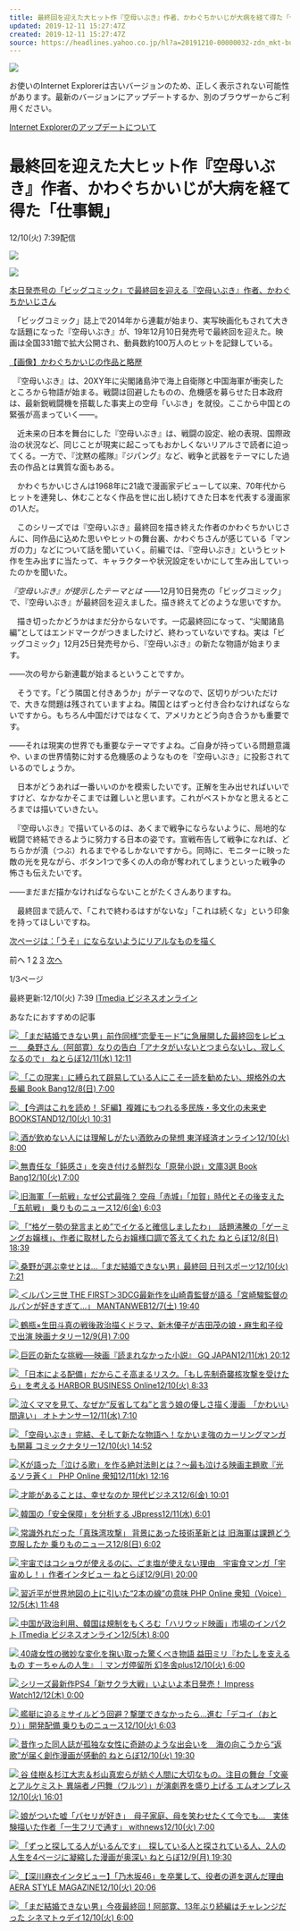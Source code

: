 ```yaml
---
title: 最終回を迎えた大ヒット作『空母いぶき』作者、かわぐちかいじが大病を経て得た「仕事観」
updated: 2019-12-11 15:27:47Z
created: 2019-12-11 15:27:47Z
source: https://headlines.yahoo.co.jp/hl?a=20191210-00000032-zdn_mkt-bus_all
---
```


![](https://s.yimg.jp/images/clear.gif)

お使いのInternet Explorerは古いバージョンのため、正しく表示されない可能性があります。最新のバージョンにアップデートするか、別のブラウザーからご利用ください。

 [Internet Explorerのアップデートについて](https://about.yahoo.co.jp/info/msiesp/)

# 最終回を迎えた大ヒット作『空母いぶき』作者、かわぐちかいじが大病を経て得た「仕事観」

12/10(火) 7:39配信

[![](https://s.yimg.jp/images/news/cobranding/zdn_mkt.png)](https://rdsig.yahoo.co.jp/media/news/cobrand/zdn_mkt/RV=1/RE=1577287595/RH=cmRzaWcueWFob28uY28uanA-/RB=/RU=aHR0cHM6Ly93d3cuaXRtZWRpYS5jby5qcC9idXNpbmVzcy8-/RS=%5EADAW6XBE.VwxdUpSFHKG9_eKfelJ5E-;_ylt=A7dPipmrCvFdm0oAbmcEl.Z7)

 [ ![](https://amd.c.yimg.jp/im_sigg414GmGQJWaj12wBnGGGkEQ---x400-y266-q90-exp3h-pril/amd/20191210-00000032-zdn_mkt-000-1-view.jpg)](https://headlines.yahoo.co.jp/hl?a=20191210-00000032-zdn_mkt-bus_all.view-000)

 [本日発売号の「ビッグコミック」で最終回を迎える『空母いぶき』作者、かわぐちかいじさん](https://headlines.yahoo.co.jp/hl?a=20191210-00000032-zdn_mkt-bus_all.view-000)

　「ビッグコミック」誌上で2014年から連載が始まり、実写映画化もされて大きな話題になった『空母いぶき』が、19年12月10日発売号で最終回を迎えた。映画は全国331館で拡大公開され、動員数約100万人のヒットを記録している。

[【画像】かわぐちかいじの作品と略歴](https://rdsig.yahoo.co.jp/media/news/rd_tool/zdn_mkt/articles/bus_all/RV=1/RE=1577287595/RH=cmRzaWcueWFob28uY28uanA-/RB=/RU=aHR0cHM6Ly9pbWFnZS5pdG1lZGlhLmNvLmpwL2wvaW0vYnVzaW5lc3MvYXJ0aWNsZXMvMTkxMi8xMC9sX2RrX2thaWppXzAuanBnI3V0bV9zb3VyY2U9eWFob29fdjMmdXRtX21lZGl1bT1mZWVkJnV0bV9jYW1wYWlnbj0yMDE5MTIxMC0wMzImdXRtX3Rlcm09emRuX21rdC1idXNfYWxsJnV0bV9jb250ZW50PWltZw--/RS=%5EADA22C1W1bvZby_TK.VW5H3iZmuXEw-;_ylt=A7dPipmrCvFdm0oAdGcEl.Z7;_ylu=X3oDMWYwNGgydWdlBHBvcwMxBHJsX3RpdGxlA.OAkOeUu.WDj.OAkeOBi.OCj.OBkOOBoeOBi.OBhOOBmOOBruS9nOWTgeOBqOeVpeattARybF91cmwDaHR0cHM6Ly9pbWFnZS5pdG1lZGlhLmNvLmpwL2wvaW0vYnVzaW5lc3MvYXJ0aWNsZXMvMTkxMi8xMC9sX2RrX2thaWppXzAuanBnI3V0bV9zb3VyY2U9eWFob29fdjMmdXRtX21lZGl1bT1mZWVkJnV0bV9jYW1wYWlnbj0yMDE5MTIxMC0wMzImdXRtX3Rlcm09emRuX21rdC1idXNfYWxsJnV0bV9jb250ZW50PWltZwRzZWMDcmVsYXRlZARzbGsDcGhvdG8EdGl0bGUD5pyA57WC5Zue44KS6L.O44GI44Gf5aSn44OS44OD44OI5L2c44CO56m65q.N44GE44G244GN44CP5L2c6ICF44CB44GL44KP44GQ44Gh44GL44GE44GY44GM5aSn55eF44KS57WM44Gm5b6X44Gf44CM5LuV5LqL6Kaz44CNBHVybANodHRwczovL2hlYWRsaW5lcy55YWhvby5jby5qcC9obD9hPTIwMTkxMjEwLTAwMDAwMDMyLXpkbl9ta3QtYnVzX2FsbA--)

　『空母いぶき』は、20XY年に尖閣諸島沖で海上自衛隊と中国海軍が衝突したところから物語が始まる。戦闘は回避したものの、危機感を募らせた日本政府は、最新鋭戦闘機を搭載した事実上の空母「いぶき」を就役。ここから中国との緊張が高まっていく――。

　近未来の日本を舞台にした『空母いぶき』は、戦闘の設定、絵の表現、国際政治の状況など、同じことが現実に起こってもおかしくないリアルさで読者に迫ってくる。一方で、『沈黙の艦隊』『ジパング』など、戦争と武器をテーマにした過去の作品とは異質な面もある。

　かわぐちかいじさんは1968年に21歳で漫画家デビューして以来、70年代からヒットを連発し、休むことなく作品を世に出し続けてきた日本を代表する漫画家の1人だ。

　このシリーズでは『空母いぶき』最終回を描き終えた作者のかわぐちかいじさんに、同作品に込めた思いやヒットの舞台裏、かわぐちさんが感じている「マンガの力」などについて話を聞いていく。前編では、『空母いぶき』というヒット作を生み出すに当たって、キャラクターや状況設定をいかにして生み出していったのかを聞いた。

*『空母いぶき』が提示したテーマとは*
――12月10日発売の「ビッグコミック」で、『空母いぶき』が最終回を迎えました。描き終えてどのような思いですか。

　描き切ったかどうかはまだ分からないです。一応最終回になって、“尖閣諸島編”としてはエンドマークがつきましたけど、終わっていないですね。実は「ビッグコミック」12月25日発売号から、『空母いぶき』の新たな物語が始まります。

――次の号から新連載が始まるということですか。

　そうです。「どう隣国と付きあうか」がテーマなので、区切りがついただけで、大きな問題は残されていますよね。隣国とはずっと付き合わなければならないですから。もちろん中国だけではなくて、アメリカとどう向き合うかも重要です。

――それは現実の世界でも重要なテーマですよね。ご自身が持っている問題意識や、いまの世界情勢に対する危機感のようなものを『空母いぶき』に投影されているのでしょうか。

　日本がどうあれば一番いいのかを模索したいです。正解を生み出せればいいですけど、なかなかそこまでは難しいと思います。これがベストかなと思えるところまでは描いていきたい。

　『空母いぶき』で描いているのは、あくまで戦争にならないように、局地的な戦闘で終結できるように努力する日本の姿です。宣戦布告して戦争になれば、どちらかが潰（つぶ）れるまでやるしかないですから。同時に、モニターに映った敵の光を見ながら、ボタン1つで多くの人の命が奪われてしまうといった戦争の怖さも伝えたいです。

――まだまだ描かなければならないことがたくさんありますね。

　最終回まで読んで、「これで終わるはすがないな」「これは続くな」という印象を持ってほしいですね。

 [次ページは：「うそ」にならないようにリアルなものを描く](https://headlines.yahoo.co.jp/hl?a=20191210-00000032-zdn_mkt-bus_all&p=2)

前へ
1
[2](https://headlines.yahoo.co.jp/hl?a=20191210-00000032-zdn_mkt-bus_all&p=2)
[3](https://headlines.yahoo.co.jp/hl?a=20191210-00000032-zdn_mkt-bus_all&p=3)
[次へ](https://headlines.yahoo.co.jp/hl?a=20191210-00000032-zdn_mkt-bus_all&p=2)

1/3ページ

 最終更新:12/10(火) 7:39
 [ITmedia ビジネスオンライン](https://news.yahoo.co.jp/media/zdn_mkt)

あなたにおすすめの記事

 [  ![](https://giwiz-content.c.yimg.jp/im_sigg0y8Y1TEM6xfQYpD3BEg.ww---priy-x259-y195-yc0-xc28-hc192-wc192-n1/r/iwiz-amd/20191211-00000035-it_nlab-000-1-view.jpg)          「まだ結婚できない男」前作同様“恋愛モード”に急展開した最終回をレビュー　 桑野さん（阿部寛）なりの告白「アナタがいないとつまらないし、寂しくなるので」      ねとらぼ12/11(水) 12:11](https://headlines.yahoo.co.jp/hl?a=20191211-00000035-it_nlab-ent)

 [  ![](https://giwiz-content.c.yimg.jp/im_siggvzqDGyt7tKD2IA3YO468WA---prix-x253-y368-yc55-xc0-hc140-wc250-n1/r/iwiz-amd/20191208-00597205-bookbang-000-1-view.jpg)          「この現実」に縛られて辟易している人にこそ一読を勧めたい、規格外の大長編      Book Bang12/8(日) 7:00](https://headlines.yahoo.co.jp/article?a=20191208-00597205-bookbang-ent)

 [  ![](https://giwiz-content.c.yimg.jp/im_siggWIRI9HulcxSLhKKHJmfROw---prix-x199-y293-yc48-xc0-hc192-wc192-n1/r/iwiz-amd/20191210-10314175-webhon-000-1-view.jpg)          【今週はこれを読め！ SF編】複雑にもつれる多民族・多文化の未来史      BOOKSTAND12/10(火) 10:31](https://headlines.yahoo.co.jp/article?a=20191210-10314175-webhon-ent)

 [  ![](https://giwiz-content.c.yimg.jp/im_siggJsxBd4nKta0Apv4LQPkKLw---priy-x374-y211-yc0-xc91-hc192-wc192-n1/r/iwiz-amd/20191210-00317514-toyo-000-2-view.jpg)          酒が飲めない人には理解しがたい酒飲みの発想      東洋経済オンライン12/10(火) 8:00](https://headlines.yahoo.co.jp/article?a=20191210-00317514-toyo-bus_all)

 [  ![](https://giwiz-content.c.yimg.jp/im_siggu9ZkgmuKhfVOH12ytFqPWw---prix-x195-y281-yc8-xc0-hc192-wc192-n1/r/iwiz-amd/20191210-00597217-bookbang-000-1-view.jpg)          無責任な「鈍感さ」を突き付ける鮮烈な「原発小説」文庫3選      Book Bang12/10(火) 7:00](https://headlines.yahoo.co.jp/article?a=20191210-00597217-bookbang-ent)

 [  ![](https://giwiz-content.c.yimg.jp/im_siggnyEJCdJ6gkARXJhsJCBoJw---priy-x309-y207-yc11-xc56-hc192-wc192-n1/r/iwiz-amd/20191206-00010000-norimono-000-15-view.jpg)          旧海軍「一航戦」なぜ公式最強？ 空母「赤城」「加賀」時代とその後支えた「五航戦」      乗りものニュース12/6(金) 6:03](https://headlines.yahoo.co.jp/hl?a=20191206-00010000-norimono-bus_all)

 [  ![](https://giwiz-content.c.yimg.jp/im_sigg2naPiKcrAQ3Co7HD820FSQ---prix-x393-y409-yc45-xc0-hc219-wc390-n1/r/iwiz-amd/20191208-00000025-it_nlab-000-1-view.jpg)          「“格ゲー勢の発言まとめ”でイケると確信しましたわ」　話題沸騰の「ゲーミングお嬢様」、作者に取材したらお嬢様口調で答えてくれた      ねとらぼ12/8(日) 18:39](https://headlines.yahoo.co.jp/hl?a=20191208-00000025-it_nlab-life)

 [  ![](https://giwiz-content.c.yimg.jp/im_siggDzTXfqk2y6j_Ipi2qKaJwg---priy-x291-y195-yc0-xc63-hc192-wc192-n1/r/iwiz-amd/20191210-12090374-nksports-000-32-view.jpg)          桑野が選ぶ幸せとは…「まだ結婚できない男」最終回      日刊スポーツ12/10(火) 7:21](https://headlines.yahoo.co.jp/hl?a=20191210-12090374-nksports-ent)

 [  ![](https://giwiz-content.c.yimg.jp/im_siggc.8NmJw9HANiYIMv_i7Wew---priy-x344-y228-yc0-xc71-hc192-wc192-n1/r/iwiz-amd/20191207-00000011-mantan-000-4-view.jpg)          ＜ルパン三世 THE FIRST＞3DCG最新作を山崎貴監督が語る「宮崎駿監督のルパンが好きすぎて…」      MANTANWEB12/7(土) 19:40](https://headlines.yahoo.co.jp/hl?a=20191207-00000011-mantan-ent)

 [  ![](https://giwiz-content.c.yimg.jp/im_siggMMma_Bh7be0DYe0kF8VjMg---priy-x291-y195-yc0-xc77-hc192-wc192-n1/r/iwiz-amd/20191209-00000011-nataliee-000-0-view.jpg)          鶴瓶×生田斗真の戦後政治描くドラマ、新木優子が吉田茂の娘・麻生和子役で出演      映画ナタリー12/9(月) 7:00](https://headlines.yahoo.co.jp/hl?a=20191209-00000011-nataliee-movi)

 [  ![](https://giwiz-content.c.yimg.jp/im_siggDxRK3ciSX5AtYmgXPizYUA---prix-x195-y195-yc0-xc0-hc192-wc192-n1/r/iwiz-amd/20191211-00010004-gqjapan-000-1-view.jpg)          巨匠の新たな挑戦──映画『読まれなかった小説』      GQ JAPAN12/11(水) 20:12](https://headlines.yahoo.co.jp/article?a=20191211-00010004-gqjapan-bus_all)

 [  ![](https://giwiz-content.c.yimg.jp/im_siggWE70SJB82UXRCdXSe2Oi9w---priy-x453-y341-yc84-xc0-hc253-wc450-n1/r/iwiz-amd/20191210-00208313-hbolz-000-1-view.jpg)          「日本による配備」だからこそ高まるリスク。「もし先制奇襲核攻撃を受けたら」を考える      HARBOR BUSINESS Online12/10(火) 8:33](https://headlines.yahoo.co.jp/article?a=20191210-00208313-hbolz-soci)

 [  ![](https://giwiz-content.c.yimg.jp/im_sigglnW3Wvp16DsNs8G5S8bjkQ---prix-x195-y195-yc0-xc0-hc192-wc192-n1/r/iwiz-amd/20191211-00054877-otonans-000-9-view.jpg)          泣くママを見て、なぜか“反省してね”と言う娘の優しさ描く漫画　「かわいい間違い」      オトナンサー12/11(水) 7:10](https://headlines.yahoo.co.jp/article?a=20191211-00054877-otonans-life)

 [  ![](https://giwiz-content.c.yimg.jp/im_siggyasyXKAKvlY_HFsJGPk3IA---priy-x275-y195-yc0-xc40-hc192-wc192-n1/r/iwiz-amd/20191210-00000077-nataliec-000-0-view.jpg)          「空母いぶき」完結、そして新たな物語へ！なかいま強のカーリングマンガも開幕      コミックナタリー12/10(火) 14:52](https://headlines.yahoo.co.jp/hl?a=20191210-00000077-nataliec-ent)

 [  ![](https://giwiz-content.c.yimg.jp/im_siggFy9O0ESnwNLq4YW63Vi7Vg---priy-x349-y217-yc10-xc75-hc192-wc192-n1/r/iwiz-amd/20191211-00010001-php_s-000-1-view.jpg)          Kが語った「泣ける歌」を作る絶対法則とは？～最も泣ける映画主題歌『光るソラ蒼く』      PHP Online 衆知12/11(水) 12:16](https://headlines.yahoo.co.jp/article?a=20191211-00010001-php_s-bus_all)

 [  ![](https://giwiz-content.c.yimg.jp/im_siggyMV.34Ob9iqoA8h1o4IKTw---prix-x195-y222-yc27-xc0-hc192-wc192-n1/r/iwiz-amd/20191206-00068956-gendaibiz-000-1-view.jpg)          才能があることは、幸せなのか      現代ビジネス12/6(金) 10:01](https://headlines.yahoo.co.jp/article?a=20191206-00068956-gendaibiz-bus_all)

 [  ![](https://giwiz-content.c.yimg.jp/im_siggjB6paAR7Rd8w44il5WGy8Q---x192-y106-n1/r/iwiz-amd/20191211-00058532-jbpressz-000-2-view.jpg)          韓国の「安全保障」を分析する      JBpress12/11(水) 6:01](https://headlines.yahoo.co.jp/article?a=20191211-00058532-jbpressz-kr)

 [  ![](https://giwiz-content.c.yimg.jp/im_siggYdDYYROknAHP6xzGkR35hA---prix-x249-y195-yc0-xc32-hc192-wc192-n1/r/iwiz-amd/20191208-00010000-norimono-000-25-view.jpg)          常識外れだった「真珠湾攻撃」 背景にあった技術革新とは 旧海軍は課題どう克服したか      乗りものニュース12/8(日) 6:02](https://headlines.yahoo.co.jp/hl?a=20191208-00010000-norimono-bus_all)

 [  ![](https://giwiz-content.c.yimg.jp/im_sigg6_tOoyDrXa9MnjrJHR9F0g---prix-x213-y306-yc5-xc13-hc192-wc192-n1/r/iwiz-amd/20191209-00000011-it_nlab-000-1-view.jpg)          宇宙ではコショウが使えるのに、ごま塩が使えない理由　宇宙食マンガ「宇宙めし！」作者インタビュー      ねとらぼ12/9(月) 20:00](https://headlines.yahoo.co.jp/hl?a=20191209-00000011-it_nlab-sci)

 [  ![](https://giwiz-content.c.yimg.jp/im_sigg5iXrVpvbUE0vBp.TwIP0zQ---priy-x315-y195-yc0-xc28-hc192-wc192-n1/r/iwiz-amd/20191205-00010000-voice-000-1-view.jpg)          習近平が世界地図の上に引いた“2本の線”の意味      PHP Online 衆知（Voice）12/5(木) 11:48](https://headlines.yahoo.co.jp/article?a=20191205-00010000-voice-bus_all)

 [  ![](https://giwiz-content.c.yimg.jp/im_sigg9S1lgVdsT80EJxlU1GVv5A---priy-x288-y195-yc0-xc52-hc192-wc192-n1/r/iwiz-amd/20191205-00000026-zdn_mkt-000-1-view.jpg)          中国が政治利用、韓国は規制をもくろむ「ハリウッド映画」市場のインパクト      ITmedia ビジネスオンライン12/5(木) 8:00](https://headlines.yahoo.co.jp/hl?a=20191205-00000026-zdn_mkt-bus_all)

 [  ![](https://giwiz-content.c.yimg.jp/im_siggW_Fyg8C.AHT4xzDaWagHIQ---prix-x915-y1297-yc739-xc0-hc513-wc912-n1/r/iwiz-amd/20191210-00014418-gentosha-000-2-view.jpg)          40歳女性の微妙な変化を掬い取った驚くべき物語 益田ミリ『わたしを支えるもの すーちゃんの人生』｜マンガ停留所      幻冬舎plus12/10(火) 6:00](https://headlines.yahoo.co.jp/article?a=20191210-00014418-gentosha-life)

 [  ![](https://giwiz-content.c.yimg.jp/im_sigguKyy0OWrg4Y6gGEVXLEYyw---priy-x193-y64-yc0-xc90-hc61-wc61-n1/r/iwiz-amd/20191212-00000010-impress-000-1-view.png)          シリーズ最新作PS4「新サクラ大戦」いよいよ本日発売！      Impress Watch12/12(木) 0:00](https://headlines.yahoo.co.jp/hl?a=20191212-00000010-impress-game)

 [  ![](https://giwiz-content.c.yimg.jp/im_sigg.Hw8LnssZyvv4qcRFeek2w---priy-x308-y206-yc4-xc73-hc192-wc192-n1/r/iwiz-amd/20191210-00010000-norimono-000-32-view.jpg)          艦艇に迫るミサイルどう回避？撃墜できなかったら…進む「デコイ（おとり）」開発配備      乗りものニュース12/10(火) 6:03](https://headlines.yahoo.co.jp/hl?a=20191210-00010000-norimono-bus_all)

 [  ![](https://giwiz-content.c.yimg.jp/im_siggYTqgQw6kCmkM40wy7NXylQ---prix-x195-y216-yc12-xc0-hc192-wc192-n1/r/iwiz-amd/20191210-00000011-it_nlab-000-1-view.jpg)          昔作った同人誌が孤独な女性に奇跡のような出会いを　海の向こうから“返歌”が届く創作漫画が感動的      ねとらぼ12/10(火) 19:30](https://headlines.yahoo.co.jp/hl?a=20191210-00000011-it_nlab-life)

 [  ![](https://giwiz-content.c.yimg.jp/im_siggaRm4Wnqj4bNb0_QjxcWG8w---priy-x300-y201-yc0-xc45-hc192-wc192-n1/r/iwiz-amd/20191210-00000017-mnet-000-0-view.jpg)          谷 佳樹＆杉江大志＆杉山真宏らが紡ぐ人間に大切なもの。注目の舞台「文豪とアルケミスト 異端者ノ円舞（ワルツ）」が演劇界を盛り上げる      エムオンプレス12/10(火) 16:01](https://headlines.yahoo.co.jp/hl?a=20191210-00000017-mnet-musi)

 [  ![](https://giwiz-content.c.yimg.jp/im_siggY654glumUiMmuB8wnUdVCw---prix-x605-y605-yc104-xc0-hc338-wc602-n1/r/iwiz-amd/20191210-00000001-withnews-000-2-view.jpg)          娘がついた嘘「パセリが好き」　母子家庭、母を笑わせたくて今でも…　実体験描いた作者「一生フリで通す」      withnews12/10(火) 7:00](https://headlines.yahoo.co.jp/hl?a=20191210-00000001-withnews-sci)

 [  ![](https://giwiz-content.c.yimg.jp/im_sigg_8qJSVk8vkWbVFIkmLdqhQ---priy-x272-y208-yc12-xc40-hc192-wc192-n1/r/iwiz-amd/20191209-00000016-it_nlab-000-1-view.jpg)          「ずっと探してる人がいるんです」　探している人と探されている人、2人の人生を4ページに凝縮した漫画が奥深い      ねとらぼ12/9(月) 19:30](https://headlines.yahoo.co.jp/hl?a=20191209-00000016-it_nlab-life)

 [  ![](https://giwiz-content.c.yimg.jp/im_siggw_9Ln3l1dJeimv_yJBD6Sg---prix-x237-y237-yc21-xc25-hc192-wc192-n1/r/iwiz-amd/20191210-00010000-asmasahi-000-1-view.jpg)          【深川麻衣インタビュー】「乃木坂46」を卒業して、役者の道を選んだ理由      AERA STYLE MAGAZINE12/10(火) 20:06](https://headlines.yahoo.co.jp/article?a=20191210-00010000-asmasahi-life)

 [  ![](https://giwiz-content.c.yimg.jp/im_siggBRY.UmJrSg3Kt9QiW4V0aw---priy-x337-y226-yc6-xc80-hc192-wc192-n1/r/iwiz-amd/20191210-00000002-flix-000-1-view.jpg)          「まだ結婚できない男」今夜最終回！阿部寛、13年ぶり続編はチャレンジだった      シネマトゥデイ12/10(火) 6:00](https://headlines.yahoo.co.jp/hl?a=20191210-00000002-flix-movi)